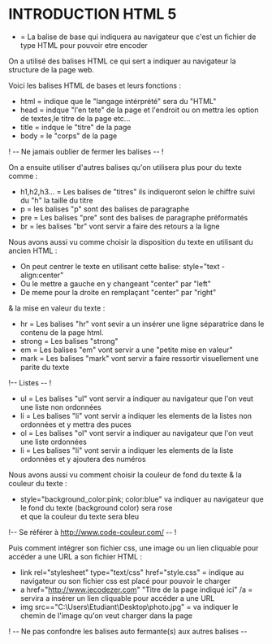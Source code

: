# INTRODUCTION HTML 5


+ <!DOCTYPE HTML> = La balise de base qui indiquera au navigateur que c'est un fichier de type HTML pour pouvoir etre encoder

On a utilisé des balises HTML ce qui sert a indiquer au navigateur la structure de la page web.

Voici les balises HTML de bases et leurs fonctions :

+ html  = indique que le "langage intérprété" sera du "HTML"
+ head  = indque "l'en tete" de la page et l'endroit ou on mettra les option de textes,le titre de la page etc...
+ title = indque le "titre" de la page
+ body  = le "corps" de la page

! -- Ne jamais oublier de fermer les balises -- !

On a ensuite utiliser d'autres balises qu'on utilisera plus pour du texte comme :

+ h1,h2,h3... = Les balises de "titres" ils indiqueront selon le chiffre suivi du "h" la taille du titre
+ p           = les balises "p" sont des balises de paragraphe
+ pre         = Les balises "pre" sont des balises de paragraphe préformatés
+ br          = les balises "br"  vont servir a faire des retours a la ligne

Nous avons aussi vu comme choisir la disposition du texte en utilisant du ancien HTML :

+ On peut centrer  le texte en utilisant cette balise: style="text -align:center"
+ Ou le mettre a gauche en y changeant "center" par "left"
+ De meme pour la droite en remplaçant "center" par "right"

& la mise en valeur du texte :

+ hr           = Les balises "hr" vont sevir a un insérer une ligne séparatrice dans le contenu de la page html.
+ strong       = Les balises "strong"
+ em           = Les balises "em" vont servir a une "petite mise en valeur"
+ mark         = Les balises "mark" vont servir a faire ressortir visuellement une parite du texte

!-- Listes -- !

+ ul            = Les balises "ul" vont servir a indiquer au navigateur que l'on veut une liste non ordonnées
+ li            = Les balises "li" vont servir a indiquer les elements de la listes non ordonnées et y mettra des puces
+ ol            = Les balises "ol" vont servir a indiquer au navigateur que l'on veut une liste ordonnées
+ li            = Les balises "li" vont servir a indiquer les elements de la liste ordonnées et y ajoutera des numéros

Nous avons aussi vu comment choisir la couleur de fond du texte & la couleur du texte :

+ style="background_color:pink; color:blue" va indiquer au navigateur que le fond du texte (background color) sera rose</br>
et que la couleur du texte sera bleu</br>

!-- Se référer à http://www.code-couleur.com/ -- !</br>

Puis comment intégrer son fichier css, une image ou un lien cliquable pour accéder a une URL a son fichier HTML :

+ link rel="stylesheet" type="text/css" href="style.css" = indique au navigateur ou son fichier css est placé pour pouvoir le charger
+ a   href="http://www.jecodezer.com" "Titre de la page indiqué ici" /a = servira a insérer un lien cliquable pour accéder a une URL
+ img src=="C:\Users\Etudiant\Desktop\photo.jpg" = va indiquer le chemin de l'image qu'on veut charger dans la page

! -- Ne pas confondre les balises auto fermante(s) aux autres balises --
